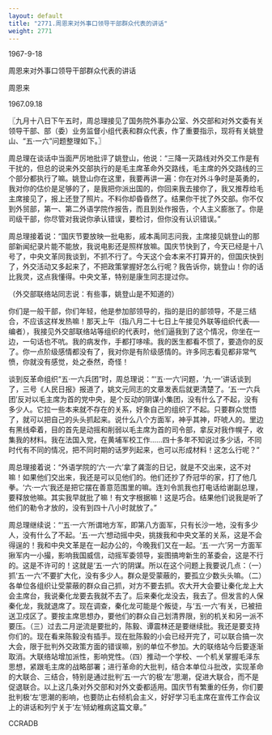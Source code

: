 ```yaml
---
layout: default
title: "2771.周恩来对外事口领导干部群众代表的讲话"
weight: 2771
---
```


1967-9-18

周恩来对外事口领导干部群众代表的讲话

周恩来

1967.09.18

〖九月十八日下午五时，周总理接见了国务院外事办公室、外交部和对外文委有关领导干部、部（委）业务监督小组代表和群众代表，作了重要指示，现将有关姚登山、“五·一六”问题整理如下。〗

周总理在谈话中当面严厉地批评了姚登山，他说：“三降一灭路线对外交工作是有干扰的，但总的说来外交部执行的是毛主席革命外交路线，毛主席的外交路线的三个部分都执行了嘛。姚登山你在这里，我要再讲一遍：你在对外斗争时是英勇的，我对你的估价是足够的了，是我把你派出国的，你回来我去接你了，我又推荐给毛主席接见了，报上还登了照片。不料你却昏昏然了。结果你干扰了外交部。你不仅到外贸部，第一、第二外语学院作报告，而且到处作报告，个人主义膨胀了。你是司级干部，你尽管对我说你承认错误，要检讨，但你没有认识错误。”

周总理接着说：“国庆节要放映一批电影，戚本禹同志问我，主席接见姚登山的那部新闻纪录片能不能放，我说电影还是照样放嘛。国庆节快到了，今天已经是十八号了，中央文革同我谈到，不抓不行了。今天这个会本来不打算开的，但国庆快到了，外交活动又多起来了，不把政策掌握好怎么行呢？我告诉你，姚登山！你的话比我灵，这点我懂得。中央文革，特别是康生同志提过你。

（外交部联络站同志说：有些事，姚登山是不知道的）

你们是一般干部，你们年轻，他是参加部领导的，指的是旧的部领导，不是三结合，不应该这样发热嘛！那天上午（指八月二十七日上午接见外联等组织代表──编者），我接见外交部联络站等组织的代表时，他们逼我到了这个情况，你坐在一边，一句话也不吭。我的病发作，手都打哆嗦。我的医生都看不惯了，要造你的反了。你一点阶级感情都没有了，我对你是有阶级感情的。许多同志看见都非常气愤，你就没有感觉，处之泰然，奇怪！

谈到反革命组织“五·一六兵团”时，周总理说：“‘五·一六’问题，‘九·一’讲话谈到了，三号《人民日报》报道了，姚文元同志的文章发表后就更清楚了。‘五·一六兵团’反对以毛主席为首的党中央，是个反动的阴谋小集团，没有什么了不起，没有多少人。它拉一些本来就不存在的关系，好象自己的组织了不起。只要群众觉悟了，就可以把自己的头头抓起来。说什么八个方面军，神乎其神，吓唬人的。里边有黑线牵着，目的首先是动摇和削弱以毛主席为首的司令部，拿反对我作幌子，收集我的材料。我在法国入党，在黄埔军校工作……四十多年不知说过多少话，不同时代有不同的情况，把不同时期的话罗列起来，也可以形成材料！这怎么行呢？”

周总理接着说：“外语学院的‘六·一六’拿了龚澎的日记，就是不交出来，这不对嘛！如果他们交出来，我还是可以见他们的。他们还抄了乔冠华的家，打了他几拳。‘六·一六’我还是把它摆在善意范围里的嘛。连刘令凯我也打电话给谢副总理，要释放他嘛。其实我早就批了嘛！有文字根据嘛！这是巧合。结果他们说我是听了他们的勒令才放的，没有到四十八小时就放了。”

周总理继续说：“‘五·一六’所谓地方军，即第八方面军，只有长沙一地，没有多少人，没有什么了不起。‘五·一六’想动摇中央，挑拨我和中央文革的关系，这是不会得逞的！我和中央文革是在一起办公的，今晚我们又在一起。‘五·一六’另一方面军揪军内一小撮，影响我国威信，动摇军委领导，妄图搞垮新生的革委会，这是不行的。这是不许可的！这就是‘五·一六’的阴谋。所以在这个问题上我要说几点：（一）抓‘五·一六’不要扩大化，没有多少人。群众是受蒙蔽的，要孤立少数头头嘛。（二）各单位各组织让受蒙蔽的群众自己抓，对方不要去抓。农大开大会要让秦化龙上大会主席台，我说秦化龙要去我就不去了。后来秦化龙没去，我去了。但发言的人保秦化龙，我就退席了。现在调查，秦化龙可能是个叛徒，与‘五·一六’有关，已被扭送卫戍区了。要按主席思想办，要他们的群众自己划清界限，别的机关和另一派不要压。（三）过去二月逆流是要批的，陈毅、谭震林还是要继续批。我还是要支持你们的。现在看来陈毅没有插手。现在批陈毅的小会已经开完了，可以联合搞一次大会，限于批判外交政策方面的错误嘛，别的单位不参加。大的联络站今后要逐渐取消。大联络站增加派性，影响党性。（四）推动一个学校、一个机关掌握毛泽东思想，紧跟毛主席的战略部署；进行革命的大批判，结合本单位斗批改，实现革命的大联合、三结合，特别是通过批判‘五·一六’的极‘左’思潮，促进大联合，而不是促退联合。以上这几条对外交部和对外文委都适用。国庆节有繁重的任务，你们要批判极‘左’思潮的影响，也要防止右倾机会主义，好好学习毛主席在宣传工作会议上的讲话和列宁关于‘左’倾幼稚病这篇文章。”

CCRADB

